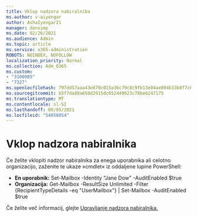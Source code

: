 ```yaml
---
title: Vklop nadzora nabiralnika
ms.author: v-aiyengar
author: AshaIyengar21
manager: dansimp
ms.date: 02/26/2021
ms.audience: Admin
ms.topic: article
ms.service: o365-administration
ROBOTS: NOINDEX, NOFOLLOW
localization_priority: Normal
ms.collection: Adm_O365
ms.custom:
- "3100005"
- "7327"
ms.openlocfilehash: 797dd57aaa43e879c015a36c79c8c9fb13e04ae894b33b0f7c6d9694d1ae1960
ms.sourcegitcommit: b5f7da89a650d2915dc652449623c78be6247175
ms.translationtype: MT
ms.contentlocale: sl-SI
ms.lasthandoff: 08/05/2021
ms.locfileid: "54058054"
---
```

# <a name="turn-on-mailbox-auditing"></a>Vklop nadzora nabiralnika

Če želite vklopiti nadzor nabiralnika za enega uporabnika ali celotno organizacijo, zaženite te ukaze »cmdlet« iz oddaljene lupine PowerShell:

- **En uporabnik:** Set-Mailbox -Identity "Jane Dow" -AuditEnabled $true
- **Organizacija:** Get-Mailbox -ResultSize Unlimited -Filter {RecipientTypeDetails -eq "UserMailbox"} | Set-Mailbox -AuditEnabled $true

Če želite več informacij, glejte [Upravljanje nadzora nabiralnika.](https://go.microsoft.com/fwlink/?linkid=2103668)